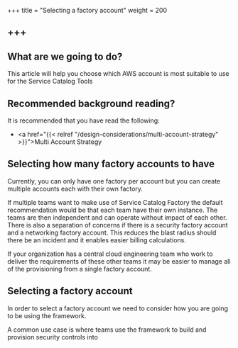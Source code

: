 +++
title = "Selecting a factory account"
weight = 200

+++
---

## What are we going to do?

This article will help you choose which AWS account is most suitable to use for the Service Catalog Tools


## Recommended background reading?

It is recommended that you have read the following:
 
- <a href="{{< relref "/design-considerations/multi-account-strategy" >}}">Multi Account Strategy</a>

## Selecting how many factory accounts to have

Currently, you can only have one factory per account but you can create multiple accounts each with their own factory.

If multiple teams want to make use of Service Catalog Factory the default recommendation would be that each team have 
their own instance.  The teams are then independent and can operate without impact of each other.  There is also a 
separation of concerns if there is a security factory account and a networking factory account.  This reduces the blast
radius should there be an incident and it enables easier billing calculations.

If your organization has a central cloud engineering team who work to deliver the requirements of these other teams it 
may be easier to manage all of the provisioning from a single factory account.


## Selecting a factory account


In order to select a factory account we need to consider how you are going to be using the framework.

A common use case is where teams use the framework to build and provision security controls into 

